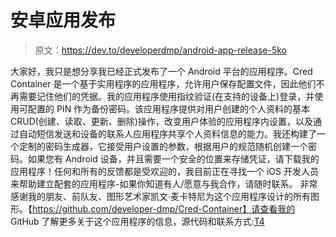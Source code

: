 # 安卓应用发布

> 原文：<https://dev.to/developerdmp/android-app-release-5ko>

大家好，我只是想分享我已经正式发布了一个 Android 平台的应用程序。Cred Container 是一个基于实用程序的应用程序，允许用户保存配置文件，因此他们不再需要记住他们的凭据。我的应用程序使用指纹验证(在支持的设备上)登录，并使用可配置的 PIN 作为备份密码。该应用程序提供对用户创建的个人资料的基本 CRUD(创建、读取、更新、删除)操作，改变用户体验的应用程序内设置，以及通过自动短信发送和设备的联系人应用程序共享个人资料信息的能力。我还构建了一个定制的密码生成器，它接受用户设置的参数，根据用户的规范随机创建一个密码。如果您有 Android 设备，并且需要一个安全的位置来存储凭证，请下载我的应用程序！任何和所有的反馈都是受欢迎的，我目前正在寻找一个 iOS 开发人员来帮助建立配套的应用程序-如果你知道有人/愿意与我合作，请随时联系。
非常感谢我的朋友、前队友、图形艺术家凯文·麦卡特尼为这个应用程序设计的所有图形。【https://github.com/developer-dmp/Cred-Container】请查看我的 GitHub 了解更多关于这个应用程序的信息，源代码和联系方式:[T4](https://github.com/developer-dmp/Cred-Container)